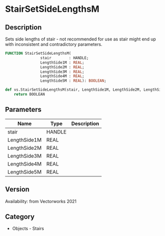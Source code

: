 # StairSetSideLengthsM

## Description
Sets side lengths of stair - not recommended for use as stair might end up with inconsistent and contradictory parameters.

```pascal
FUNCTION StairSetSideLengthsM(
				stair        : HANDLE;
				LengthSide1M : REAL;
				LengthSide2M : REAL;
				LengthSide3M : REAL;
				LengthSide4M : REAL;
				LengthSide5M : REAL): BOOLEAN;
```

```python
def vs.StairSetSideLengthsM(stair, LengthSide1M, LengthSide2M, LengthSide3M, LengthSide4M, LengthSide5M):
    return BOOLEAN
```

## Parameters
|Name|Type|Description|
|---|---|---|
|stair|HANDLE|   |
|LengthSide1M|REAL|   |
|LengthSide2M|REAL|   |
|LengthSide3M|REAL|   |
|LengthSide4M|REAL|   |
|LengthSide5M|REAL|   |

## Version
Availability: from Vectorworks 2021

## Category
* Objects - Stairs

